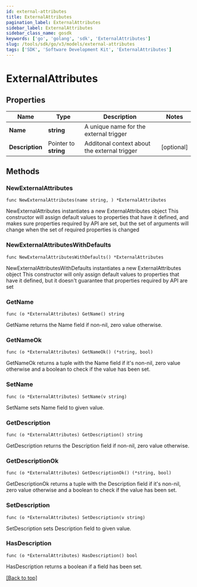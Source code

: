 ```yaml
---
id: external-attributes
title: ExternalAttributes
pagination_label: ExternalAttributes
sidebar_label: ExternalAttributes
sidebar_class_name: gosdk
keywords: ['go', 'golang', 'sdk', 'ExternalAttributes'] 
slug: /tools/sdk/go/v3/models/external-attributes
tags: ['SDK', 'Software Development Kit', 'ExternalAttributes']
---
```


# ExternalAttributes

## Properties

Name | Type | Description | Notes
------------ | ------------- | ------------- | -------------
**Name** |  **string** | A unique name for the external trigger | 
**Description** |  Pointer to **string** | Additonal context about the external trigger | [optional] 

## Methods

### NewExternalAttributes

`func NewExternalAttributes(name string, ) *ExternalAttributes`

NewExternalAttributes instantiates a new ExternalAttributes object
This constructor will assign default values to properties that have it defined,
and makes sure properties required by API are set, but the set of arguments
will change when the set of required properties is changed

### NewExternalAttributesWithDefaults

`func NewExternalAttributesWithDefaults() *ExternalAttributes`

NewExternalAttributesWithDefaults instantiates a new ExternalAttributes object
This constructor will only assign default values to properties that have it defined,
but it doesn't guarantee that properties required by API are set

### GetName

`func (o *ExternalAttributes) GetName() string`

GetName returns the Name field if non-nil, zero value otherwise.

### GetNameOk

`func (o *ExternalAttributes) GetNameOk() (*string, bool)`

GetNameOk returns a tuple with the Name field if it's non-nil, zero value otherwise
and a boolean to check if the value has been set.

### SetName

`func (o *ExternalAttributes) SetName(v string)`

SetName sets Name field to given value.


### GetDescription

`func (o *ExternalAttributes) GetDescription() string`

GetDescription returns the Description field if non-nil, zero value otherwise.

### GetDescriptionOk

`func (o *ExternalAttributes) GetDescriptionOk() (*string, bool)`

GetDescriptionOk returns a tuple with the Description field if it's non-nil, zero value otherwise
and a boolean to check if the value has been set.

### SetDescription

`func (o *ExternalAttributes) SetDescription(v string)`

SetDescription sets Description field to given value.

### HasDescription

`func (o *ExternalAttributes) HasDescription() bool`

HasDescription returns a boolean if a field has been set.


[[Back to top]](#) 


